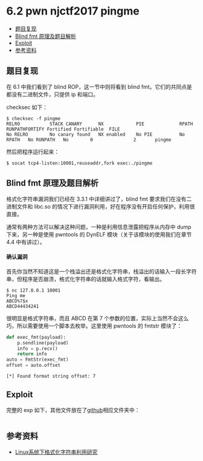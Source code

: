 # 6.2 pwn njctf2017 pingme

- [题目复现](#题目复现)
- [Blind fmt 原理及题目解析](#blind-fmt-原理及题目解析)
- [Exploit](#exploit)
- [参考资料](#参考资料)


## 题目复现
在 6.1 中我们看到了 blind ROP，这一节中则将看到 blind fmt。它们的共同点是都没有二进制文件，只提供 ip 和端口。

checksec 如下：
```
$ checksec -f pingme 
RELRO           STACK CANARY      NX            PIE             RPATH      RUNPATHFORTIFY Fortified Fortifiable  FILE
No RELRO        No canary found   NX enabled    No PIE          No RPATH   No RUNPATH   No        0               2       pingme
```
然后把程序运行起来：
```
$ socat tcp4-listen:10001,reuseaddr,fork exec:./pingme
```


## Blind fmt 原理及题目解析
格式化字符串漏洞我们已经在 3.3.1 中详细讲过了，blind fmt 要求我们在没有二进制文件和 libc.so 的情况下进行漏洞利用，好在程序没有开启任何保护，利用很直接。

通常有两种方法可以解决这种问题，一种是利用信息泄露把程序从内存中 dump 下来，另一种是使用 pwntools 的 DynELF 模块（关于该模块的使用我们在章节 4.4 中有讲过）。

#### 确认漏洞
首先你当然不知道这是一个栈溢出还是格式化字符串，栈溢出的话输入一段长字符串，但程序是否崩溃，格式化字符串的话就输入格式字符，看输出。
```
$ nc 127.0.0.1 10001
Ping me
ABCD%7$x
ABCD44434241
```
很明显是格式字符串，而且 ABCD 在第 7 个参数的位置，实际上当然不会这么巧，所以需要使用一个脚本去枚举。这里使用 pwntools 的 fmtstr 模块了：
```python
def exec_fmt(payload):
    p.sendline(payload)
    info = p.recv()
    return info
auto = FmtStr(exec_fmt)
offset = auto.offset
```
```
[*] Found format string offset: 7
```

## Exploit
完整的 exp 如下，其他文件放在了[github](../src/writeup/6.2_pwn_njctf2017_pingme)相应文件夹中：
```python

```


## 参考资料
- [Linux系统下格式化字符串利用研究](https://paper.seebug.org/246/)
